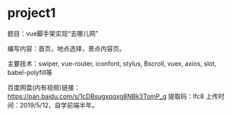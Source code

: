 # project1
题目：vue脚手架实现“去哪儿网”

编写内容：首页，地点选择，景点内容页。

主要技术：swiper, vue-router,  iconfont, stylus, Bscroll, vuex, axios, slot, babel-polyfill等

百度网盘(内有视频)链接：https://pan.baidu.com/s/1cDBsugxpqxg8NBk3TomP_g  提取码：lfc8 上传时间：2019/5/12，自学前端半年。
